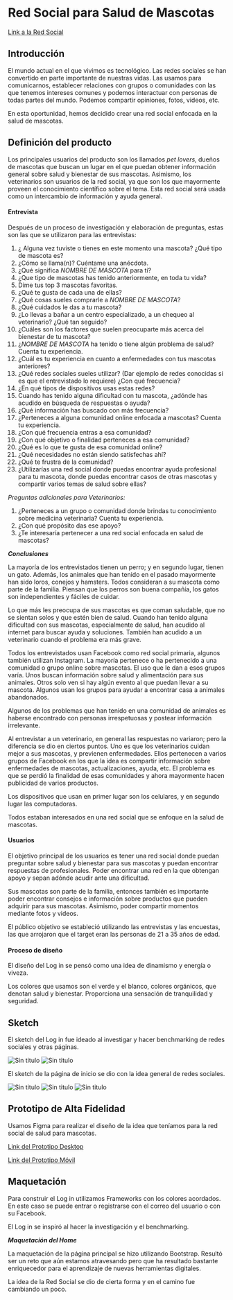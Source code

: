 # Red Social para Salud de Mascotas

[Link a la Red Social](https://dodamaticorena.github.io/lim-2018-05-bc-core-pm-socialnetwork/src/)

## Introducción

El mundo actual en el que vivimos es tecnológico. Las redes sociales se han convertido en parte importante de nuestras vidas. Las usamos para comunicarnos, establecer relaciones con grupos o comunidades con las que tenemos intereses comunes y podemos interactuar con personas de todas partes del mundo. Podemos compartir opiniones, fotos, videos, etc. 

En esta oportunidad, hemos decidido crear una red social enfocada en la salud de mascotas.

## Definición del producto

Los principales usuarios del producto son los llamados _pet lovers_, dueños de mascotas que buscan un lugar en el que puedan obtener información general sobre salud y bienestar de sus mascotas. Asimismo, los veterinarios son usuarios de la red social, ya que son los que mayormente proveen el conocimiento científico sobre el tema. Esta red social será usada como un intercambio de información y ayuda general.

#### Entrevista

Después de un proceso de investigación y elaboración de preguntas, estas son las que se utilizaron para las entrevistas:

1. ¿ Alguna vez tuviste o tienes en este momento una mascota? ¿Qué tipo de mascota es?
2. ¿Cómo se llama(n)? Cuéntame una anécdota.
3. ¿Qué significa _NOMBRE DE MASCOTA_ para ti?
4. ¿Que tipo de mascotas has tenido anteriormente, en toda tu vida?
5. Dime tus top 3 mascotas favoritas.
6. ¿Qué te gusta de cada una de ellas?
7. ¿Qué cosas sueles comprarle a _NOMBRE DE MASCOTA_?
8. ¿Qué cuidados le das a tu mascota? 
9. ¿Lo llevas a bañar a un centro especializado, a un chequeo al veterinario? ¿Qué tan seguido?
10. ¿Cuáles son los factores que suelen preocuparte más acerca del bienestar de tu mascota?
11. ¿_NOMBRE DE MASCOTA_ ha tenido o tiene algún problema de salud? Cuenta tu experiencia. 
12. ¿Cuál es tu experiencia en cuanto a enfermedades con tus mascotas anteriores?
13. ¿Qué redes sociales sueles utilizar? (Dar ejemplo de redes conocidas si es que el entrevistado lo requiere) ¿Con qué frecuencia?
14. ¿En qué tipos de dispositivos usas estas redes?
15. Cuando has tenido alguna dificultad con tu mascota, ¿adónde has acudido en búsqueda de respuestas o ayuda?
16. ¿Qué información has buscado con más frecuencia?
17. ¿Perteneces a alguna comunidad online enfocada a mascotas? Cuenta tu experiencia.
18. ¿Con qué frecuencia entras a esa comunidad?
19. ¿Con qué objetivo o finalidad perteneces a esa comunidad?
20. ¿Qué es lo que te gusta de esa comunidad online?
21. ¿Qué necesidades no están siendo satisfechas ahí?
22. ¿Qué te frustra de la comunidad?
23. ¿Utilizarías una red social donde puedas encontrar ayuda profesional para tu mascota, donde puedas encontrar casos de otras mascotas y compartir varios temas de salud sobre ellas?

_Preguntas adicionales para Veterinarios:_

1. ¿Perteneces a un grupo o comunidad donde brindas tu conocimiento sobre medicina veterinaria? Cuenta tu experiencia.
2. ¿Con qué propósito das ese apoyo?
3. ¿Te interesaría pertenecer a una red social enfocada en salud de mascotas? 

**_Conclusiones_**

La mayoría de los entrevistados tienen un perro; y en segundo lugar, tienen un gato. Además, los animales que han tenido en el pasado mayormente han sido loros, conejos y hamsters. Todos consideran a su mascota como parte de la familia. Piensan que los perros son buena compañía, los gatos son independientes y fáciles de cuidar.

Lo que más les preocupa de sus mascotas es que coman saludable, que no se sientan solos y que estén bien de salud. Cuando han tenido alguna dificultad con sus mascotas, especialmente de salud, han acudido al internet para buscar ayuda y soluciones. También han acudido a un veterinario cuando el problema era más grave.

Todos los entrevistados usan Facebook como red social primaria, algunos también utilizan Instagram. La mayoría pertenece o ha pertenecido a una comunidad o grupo online sobre mascotas. El uso que le dan a esos grupos varía. Unos buscan información sobre salud y alimentación para sus animales. Otros solo ven si hay algún evento al que puedan llevar a su mascota. Algunos usan los grupos para ayudar a encontrar casa a animales abandonados.

Algunos de los problemas que han tenido en una comunidad de animales es haberse encontrado con personas irrespetuosas y postear información irrelevante.

Al entrevistar a un veterinario, en general las respuestas no variaron; pero la diferencia se dio en ciertos puntos. Uno es que los veterinarios cuidan mejor a sus mascotas, y previenen enfermedades. Ellos pertenecen a varios grupos de Facebook en los que la idea es compartir información sobre enfermedades de mascotas, actualizaciones, ayuda, etc. El problema es que se perdió la finalidad de esas comunidades y ahora mayormente hacen publicidad de varios productos. 

Los dispositivos que usan en primer lugar son los celulares, y en segundo lugar las computadoras.

Todos estaban interesados en una red social que se enfoque en la salud de mascotas.


#### Usuarios

El objetivo principal de los usuarios es tener una red social donde puedan preguntar sobre salud y bienestar para sus mascotas y puedan encontrar respuestas de profesionales. Poder encontrar una red en la que obtengan apoyo y sepan adónde acudir ante una dificultad.

Sus mascotas son parte de la familia, entonces también es importante poder encontrar consejos e información sobre productos que pueden adquirir para sus mascotas. Asimismo, poder compartir momentos mediante fotos y videos.

El público objetivo se estableció utilizando las entrevistas y las encuestas, las que arrojaron que el target eran las personas de 21 a 35 años de edad.


#### Proceso de diseño

El diseño del Log in se pensó como una idea de dinamismo y energía o viveza.

Los colores que usamos son el verde y el blanco, colores orgánicos, que denotan salud y bienestar. Proporciona una sensación de tranquilidad y seguridad. 


## Sketch

El sketch del Log in fue ideado al investigar y hacer benchmarking de redes sociales y otras páginas. 

![Sin titulo](/img/sketch-1-social-network.JPG)
![Sin titulo](/img/sketch-2-social-network.JPG)

El sketch de la página de inicio se dio con la idea general de redes sociales.

![Sin titulo](/img/sketch-home-desktop.jpeg)
![Sin titulo](/img/sketch-home-movil.jpeg)
![Sin titulo](/img/sketch-home-movil2.jpeg)


## Prototipo de Alta Fidelidad

Usamos Figma para realizar el diseño de la idea que teníamos para la red social de salud para mascotas. 

[Link del Prototipo Desktop](https://www.figma.com/proto/GlXkQ89W0gJkBgm7usXQ8fiP/Pr-Red-Social-Desktop?scaling=min-zoom&node-id=1%3A2)

[Link del Prototipo Móvil](https://www.figma.com/proto/F0WdstzVNrQ8AAp45HvU6rSg/Pr-Red-Social-Movil?scaling=min-zoom&node-id=2%3A6)


## Maquetación 

Para construir el Log in utilizamos Frameworks con los colores acordados. En este caso se puede entrar o registrarse con el correo del usuario o con su Facebook.

El Log in se inspiró al hacer la investigación y el benchmarking. 

**_Maquetación del Home_**

La maquetación de la página principal se hizo utilizando Bootstrap. Resultó ser un reto que aún estamos atravesando pero que ha resultado bastante enriquecedor para el aprendizaje de nuevas herramientas digitales.

La idea de la Red Social se dio de cierta forma y en el camino fue cambiando un poco.
